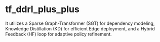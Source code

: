 # tf_ddrl_plus_plus
It utilizes a Sparse Graph-Transformer (SGT) for dependency modeling, Knowledge Distillation (KD) for efficient Edge deployment, and a Hybrid Feedback (HF) loop for adaptive policy refinement.

